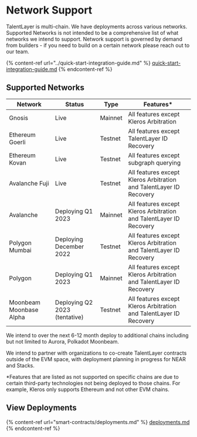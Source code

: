 # Network Support

TalentLayer is multi-chain. We have deployments across various networks. Supported Networks is not intended to be a comprehensive list of what networks we intend to support. Network support is governed by demand from builders - if you need to build on a certain network please reach out to our team.&#x20;

{% content-ref url="../quick-start-integration-guide.md" %}
[quick-start-integration-guide.md](../quick-start-integration-guide.md)
{% endcontent-ref %}

## Supported Networks&#x20;

| Network                 | Status                        | Type    | Features\*                                                          |
| ----------------------- | ----------------------------- | ------- | ------------------------------------------------------------------- |
| Gnosis                  | Live                          | Mainnet | All features except Kleros Arbitration                              |
| Ethereum Goerli         | Live                          | Testnet | All features except TalentLayer ID Recovery                         |
| Ethereum Kovan          | Live                          | Testnet | All features except subgraph querying                               |
| Avalanche Fuji          | Live                          | Testnet | All features except Kleros Arbitration and TalentLayer ID Recovery  |
| Avalanche               | Deploying Q1 2023             | Mainnet | All features except Kleros Arbitration and TalentLayer ID Recovery  |
| Polygon Mumbai          | Deploying December 2022       | Testnet | All features except Kleros Arbitration and TalentLayer ID Recovery  |
| Polygon                 | Deploying Q1 2023             | Mainnet | All features except Kleros Arbitration and TalentLayer ID Recovery  |
| Moonbeam Moonbase Alpha | Deploying Q2 2023 (tentative) | Testnet | All features except Kleros Arbitration and TalentLayer ID Recovery  |

We intend to over the next 6-12 month deploy to additional chains including but not limited to Aurora, Polkadot Moonbeam.&#x20;

We intend to partner with organizations to co-create TalentLayer contracts outside of the EVM space, with deployment planning in progress for NEAR and Stacks.&#x20;

\*Features that are listed as not supported on specific chains are due to certain third-party technologies not being deployed to those chains. For example, Kleros only supports Ethereum and not other EVM chains.&#x20;

## View Deployments

{% content-ref url="smart-contracts/deployments.md" %}
[deployments.md](smart-contracts/deployments.md)
{% endcontent-ref %}
